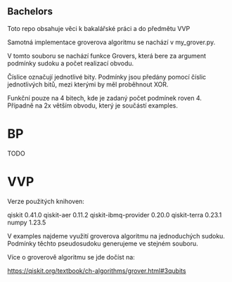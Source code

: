 ## Bachelors

Toto repo obsahuje věci k bakalářské práci a do předmětu VVP

Samotná implementace groverova algoritmu se nachází v my_grover.py.

V tomto souboru se nachází funkce Grovers, která bere za argument podmínky sudoku a počet realizací obvodu.

Číslice označují jednotlivé bity. Podmínky jsou předány pomocí číslic jednotlivých bitů, mezi kterými by měl proběhnout XOR. 

Funkční pouze na 4 bitech, kde je zadaný počet podmínek roven 4. Případně na 2x větším obvodu, který je součástí examples.

# BP

TODO

# VVP

Verze použitých knihoven:

qiskit                                    0.41.0
qiskit-aer                                0.11.2
qiskit-ibmq-provider                      0.20.0
qiskit-terra                              0.23.1
numpy                                     1.23.5

V examples najdeme využití groverova algoritmu na jednoduchých sudoku. Podmínky těchto pseudosudoku generujeme ve stejném souboru.

Více o groverově algoritmu se jde dočíst na:

https://qiskit.org/textbook/ch-algorithms/grover.html#3qubits
